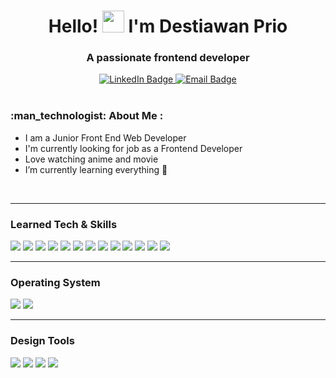 <h1 align="center"> Hello! 
<img src="https://raw.githubusercontent.com/iampavangandhi/iampavangandhi/master/gifs/Hi.gif" width=35 />
 I'm Destiawan Prio
</h1>
<h3 align="center">A passionate frontend developer</h3>

<div align="center">
  <div>
    <a href="https://www.linkedin.com/in/destiawanprio/">
      <img src="https://img.shields.io/badge/LinkedIn-blue?style=for-the-badge&logo=linkedin&logoColor=white" alt="LinkedIn Badge"/>
    </a>
    <a href="mailto:destiawan.prio@gmail.com">
      <img src="https://img.shields.io/badge/Gmail-D14836?style=for-the-badge&logo=gmail&logoColor=white" alt="Email Badge"/>
    </a>
  </div>
  <img src="https://komarev.com/ghpvc/?username=destiawanD&style=flat-square&color=blue" alt=""/>
</div>
<br />

<h3 align="left">:man_technologist: About Me :</h3>
<div align="left">
  <ul>
    <li>I am a Junior Front End Web Developer</li>
    <li>I'm currently looking for job as a Frontend Developer</li>
    <li>Love watching anime and movie</li>
    <li>I’m currently learning everything 🤣
  </ul>
</div>
<br/>

---

### Learned Tech & Skills
<img src = "https://img.shields.io/badge/-HTML5-E34F26?style=flat&logo=html5&logoColor=white"> <img src = "https://img.shields.io/badge/-CSS3-1572B6?style=flat&logo=css3&logoColor=white">
<img src="https://img.shields.io/badge/-Bootstrap-563D7C?style=flat&logo=bootstrap&logoColor=white"> <img src="https://img.shields.io/badge/-Tailwindcss-38B2AC?style=flat&logo=tailwind-css&logoColor=ffffff">
<img src="https://img.shields.io/badge/-JavaScript-eed718?style=flat&logo=javascript&logoColor=ffffff"> <img src="https://img.shields.io/badge/-React_Js-000000?style=flat&logo=react&logoColor=00c8ff">
<img src="http://img.shields.io/badge/-Next_Js-black?style=flat&logo=next.js&logoColor=white"> <img src="http://img.shields.io/badge/-Git-F1502F?style=flat&logo=git&logoColor=FFFFFF">
<img src="http://img.shields.io/badge/-Github-000000?style=flat&logo=github&logoColor=FFFFFF"> <img src="http://img.shields.io/badge/-VS%20Code-007ACC?style=flat&logo=visual%20studio%20code&logoColor=white">
<img src="https://img.shields.io/badge/Sass-CC6699?style=for-the-badge&logo=sass&logoColor=white"> <img src="https://img.shields.io/badge/PHP-777BB4?style=for-the-badge&logo=php&logoColor=white">
<img src="https://img.shields.io/badge/MySQL-00000F?style=for-the-badge&logo=mysql&logoColor=white">

---

### Operating System
<img src="http://img.shields.io/badge/-Windows%2010-0078D6?style=flat&logo=windows&logoColor=white"> 
<img src="https://img.shields.io/badge/mac%20os-000000?style=for-the-badge&logo=apple&logoColor=white">

---

### Design Tools
<img src="http://img.shields.io/badge/-Adobe%20photoshop-%2331A8FF.svg?style=flat&logo=adobe%20photoshop&logoColor=white"> <img src="http://img.shields.io/badge/-Adobe%20Illustrator-%23FF9A00.svg?style=flat&logo=adobe%20illustrator&logoColor=white">
<img src="http://img.shields.io/badge/-Adobe%20XD-470137?style=flat&logo=Adobe%20XD&logoColor=#FF61F6">  <img src="http://img.shields.io/badge/-Figma-F24E1E.svg?style=flat&logo=figma&logoColor=white">
